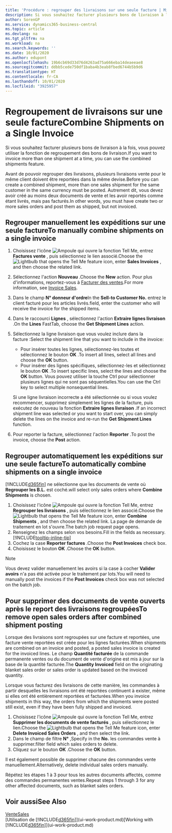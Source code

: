 ```yaml
---
title: 'Procédure : regrouper des livraisons sur une seule facture | Microsoft Docs'
description: Si vous souhaitez facturer plusieurs bons de livraison à la fois, vous pouvez utiliser la fonction de regroupement des bons de livraison.
author: SorenGP
ms.service: dynamics365-business-central
ms.topic: article
ms.devlang: na
ms.tgt_pltfrm: na
ms.workload: na
ms.search.keywords: ''
ms.date: 10/01/2020
ms.author: edupont
ms.openlocfilehash: 19b6cb69d33d76d4263ad75a666eba14deaeeae8
ms.sourcegitcommit: ddbb5cede750df1baba4b3eab8fbed6744b5b9d6
ms.translationtype: HT
ms.contentlocale: fr-CA
ms.lasthandoff: 10/01/2020
ms.locfileid: "3925957"
---
```

# <a name="combine-shipments-on-a-single-invoice"></a><span data-ttu-id="1c9fb-103">Regroupement de livraisons sur une seule facture</span><span class="sxs-lookup"><span data-stu-id="1c9fb-103">Combine Shipments on a Single Invoice</span></span>
<span data-ttu-id="1c9fb-104">Si vous souhaitez facturer plusieurs bons de livraison à la fois, vous pouvez utiliser la fonction de regroupement des bons de livraison.</span><span class="sxs-lookup"><span data-stu-id="1c9fb-104">If you want to invoice more than one shipment at a time, you can use the combined shipments feature.</span></span>  

<span data-ttu-id="1c9fb-105">Avant de pouvoir regrouper des livraisons, plusieurs livraisons vente pour le même client doivent être reportées dans la même devise.</span><span class="sxs-lookup"><span data-stu-id="1c9fb-105">Before you can create a combined shipment, more than one sales shipment for the same customer in the same currency must be posted.</span></span> <span data-ttu-id="1c9fb-106">Autrement dit, vous devez avoir créé au moins deux documents de vente et les avoir reportés comme étant livrés, mais pas facturés.</span><span class="sxs-lookup"><span data-stu-id="1c9fb-106">In other words, you must have create two or more sales orders and post them as shipped, but not invoiced.</span></span> 

## <a name="to-manually-combine-shipments-on-a-single-invoice"></a><span data-ttu-id="1c9fb-107">Regrouper manuellement les expéditions sur une seule facture</span><span class="sxs-lookup"><span data-stu-id="1c9fb-107">To manually combine shipments on a single invoice</span></span>  
1. <span data-ttu-id="1c9fb-108">Choisissez l'icône ![Ampoule qui ouvre la fonction Tell Me](media/ui-search/search_small.png "Dites-moi ce que vous voulez faire"), entrez **Factures vente** , puis sélectionnez le lien associé.</span><span class="sxs-lookup"><span data-stu-id="1c9fb-108">Choose the ![Lightbulb that opens the Tell Me feature](media/ui-search/search_small.png "Tell me what you want to do") icon, enter **Sales Invoices** , and then choose the related link.</span></span>  
2. <span data-ttu-id="1c9fb-109">Sélectionnez l'action **Nouveau** .</span><span class="sxs-lookup"><span data-stu-id="1c9fb-109">Choose the **New** action.</span></span> <span data-ttu-id="1c9fb-110">Pour plus d'informations, reportez-vous à [Facturer des ventes](sales-how-invoice-sales.md).</span><span class="sxs-lookup"><span data-stu-id="1c9fb-110">For more information, see [Invoice Sales](sales-how-invoice-sales.md).</span></span>
3. <span data-ttu-id="1c9fb-111">Dans le champ **N° donneur d'ordre**</span><span class="sxs-lookup"><span data-stu-id="1c9fb-111">In the **Sell-to Customer No.**</span></span> <span data-ttu-id="1c9fb-112">entrez le client facturé pour les articles livrés.</span><span class="sxs-lookup"><span data-stu-id="1c9fb-112">field, enter the customer who will receive the invoice for the shipped items.</span></span>  
4. <span data-ttu-id="1c9fb-113">Dans le raccourci **Lignes** , sélectionnez l'action **Extraire lignes livraison** .</span><span class="sxs-lookup"><span data-stu-id="1c9fb-113">On the **Lines** FastTab, choose the **Get Shipment Lines** action.</span></span>  
5. <span data-ttu-id="1c9fb-114">Sélectionnez la ligne livraison que vous voulez inclure dans la facture :</span><span class="sxs-lookup"><span data-stu-id="1c9fb-114">Select the shipment line that you want to include in the invoice:</span></span>  

    - <span data-ttu-id="1c9fb-115">Pour insérer toutes les lignes, sélectionnez-les toutes et sélectionnez le bouton **OK** .</span><span class="sxs-lookup"><span data-stu-id="1c9fb-115">To insert all lines, select all lines and choose the **OK** button.</span></span>  
    - <span data-ttu-id="1c9fb-116">Pour insérer des lignes spécifiques, sélectionnez-les et sélectionnez le bouton **OK** .</span><span class="sxs-lookup"><span data-stu-id="1c9fb-116">To insert specific lines, select the lines and choose the **OK** button.</span></span> <span data-ttu-id="1c9fb-117">Vous pouvez utiliser la touche Ctrl pour sélectionner plusieurs lignes qui ne sont pas séquentielles.</span><span class="sxs-lookup"><span data-stu-id="1c9fb-117">You can use the Ctrl key to select multiple nonsequential lines.</span></span>  

    <span data-ttu-id="1c9fb-118">Si une ligne livraison incorrecte a été sélectionnée ou si vous voulez recommencer, supprimez simplement les lignes de la facture, puis exécutez de nouveau la fonction **Extraire lignes livraison** .</span><span class="sxs-lookup"><span data-stu-id="1c9fb-118">If an incorrect shipment line was selected or you want to start over, you can simply delete the lines on the invoice and re-run the **Get Shipment Lines** function.</span></span>  
7. <span data-ttu-id="1c9fb-119">Pour reporter la facture, sélectionnez l'action **Reporter** .</span><span class="sxs-lookup"><span data-stu-id="1c9fb-119">To post the invoice, choose the **Post** action.</span></span>  

## <a name="to-automatically-combine-shipments-on-a-single-invoice"></a><span data-ttu-id="1c9fb-120">Regrouper automatiquement les expéditions sur une seule facture</span><span class="sxs-lookup"><span data-stu-id="1c9fb-120">To automatically combine shipments on a single invoice</span></span>  
[!INCLUDE[d365fin](includes/d365fin_md.md)] <span data-ttu-id="1c9fb-121">ne sélectionne que les documents de vente où **Regrouper les B.L.** est coché.</span><span class="sxs-lookup"><span data-stu-id="1c9fb-121">will select only sales orders where **Combine Shipments** is chosen.</span></span> 

1. <span data-ttu-id="1c9fb-122">Choisissez l'icône ![Ampoule qui ouvre la fonction Tell Me](media/ui-search/search_small.png "Dites-moi ce que vous voulez faire"), entrez **Regrouper les livraisons** , puis sélectionnez le lien associé.</span><span class="sxs-lookup"><span data-stu-id="1c9fb-122">Choose the ![Lightbulb that opens the Tell Me feature](media/ui-search/search_small.png "Tell me what you want to do") icon, enter **Combine Shipments** , and then choose the related link.</span></span> <span data-ttu-id="1c9fb-123">La page de demande de traitement en lot s'ouvre.</span><span class="sxs-lookup"><span data-stu-id="1c9fb-123">The batch job request page opens.</span></span>  
2. <span data-ttu-id="1c9fb-124">Renseignez les champs selon vos besoins.</span><span class="sxs-lookup"><span data-stu-id="1c9fb-124">Fill in the fields as necessary.</span></span> [!INCLUDE[tooltip-inline-tip](includes/tooltip-inline-tip_md.md)]
3. <span data-ttu-id="1c9fb-125">Cochez la case **Reporter factures** .</span><span class="sxs-lookup"><span data-stu-id="1c9fb-125">Choose the **Post Invoices** check box.</span></span>  
4. <span data-ttu-id="1c9fb-126">Choisissez le bouton **OK** .</span><span class="sxs-lookup"><span data-stu-id="1c9fb-126">Choose the **OK** button.</span></span>  

> [!NOTE]  
>  <span data-ttu-id="1c9fb-127">Vous devez valider manuellement les avoirs si la case à cocher **Valider avoirs** n'a pas été activée pour le traitement par lots.</span><span class="sxs-lookup"><span data-stu-id="1c9fb-127">You will need to manually post the invoices if the **Post Invoices** check box was not selected on the batch job.</span></span>  

## <a name="to-remove-open-sales-orders-after-combined-shipment-posting"></a><span data-ttu-id="1c9fb-128">Pour supprimer des documents de vente ouverts après le report des livraisons regroupées</span><span class="sxs-lookup"><span data-stu-id="1c9fb-128">To remove open sales orders after combined shipment posting</span></span> 
<span data-ttu-id="1c9fb-129">Lorsque des livraisons sont regroupées sur une facture et reportées, une facture vente reportées est créée pour les lignes facturées.</span><span class="sxs-lookup"><span data-stu-id="1c9fb-129">When shipments are combined on an invoice and posted, a posted sales invoice is created for the invoiced lines.</span></span> <span data-ttu-id="1c9fb-130">Le champ **Quantité facturée** de la commande permanente ventes ou du document de vente d'origine est mis à jour sur la base de la quantité facturée.</span><span class="sxs-lookup"><span data-stu-id="1c9fb-130">The **Quantity Invoiced** field on the originating blanket sales order or sales order is updated based on the invoiced quantity.</span></span>  

<span data-ttu-id="1c9fb-131">Lorsque vous facturez des livraisons de cette manière, les commandes à partir desquelles les livraisons ont été reportées continuent à exister, même si elles ont été entièrement reportées et facturées.</span><span class="sxs-lookup"><span data-stu-id="1c9fb-131">When you invoice shipments in this way, the orders from which the shipments were posted still exist, even if they have been fully shipped and invoiced.</span></span>   

1. <span data-ttu-id="1c9fb-132">Choisissez l'icône ![Ampoule qui ouvre la fonction Tell Me](media/ui-search/search_small.png "Dites-moi ce que vous voulez faire"), entrez **Supprimer les documents de vente facturés** , puis sélectionnez le lien.</span><span class="sxs-lookup"><span data-stu-id="1c9fb-132">Choose the ![Lightbulb that opens the Tell Me feature](media/ui-search/search_small.png "Tell me what you want to do") icon, enter **Delete Invoiced Sales Orders** , and then select the link.</span></span>  
2. <span data-ttu-id="1c9fb-133">Dans le champ de filtre **N°** ,</span><span class="sxs-lookup"><span data-stu-id="1c9fb-133">Specify in the **No.**</span></span> <span data-ttu-id="1c9fb-134">les commandes vente à supprimer.</span><span class="sxs-lookup"><span data-stu-id="1c9fb-134">filter field which sales orders to delete.</span></span>  
3. <span data-ttu-id="1c9fb-135">Cliquez sur le bouton **OK** .</span><span class="sxs-lookup"><span data-stu-id="1c9fb-135">Choose the **OK** button.</span></span>  

<span data-ttu-id="1c9fb-136">Il est également possible de supprimer chacune des commandes vente manuellement.</span><span class="sxs-lookup"><span data-stu-id="1c9fb-136">Alternatively, delete individual sales orders manually.</span></span>  

<span data-ttu-id="1c9fb-137">Répétez les étapes 1 à 3 pour tous les autres documents affectés, comme des commandes permanentes ventes.</span><span class="sxs-lookup"><span data-stu-id="1c9fb-137">Repeat steps 1 through 3 for any other affected documents, such as blanket sales orders.</span></span>

## <a name="see-also"></a><span data-ttu-id="1c9fb-138">Voir aussi</span><span class="sxs-lookup"><span data-stu-id="1c9fb-138">See Also</span></span>  
[<span data-ttu-id="1c9fb-139">Vente</span><span class="sxs-lookup"><span data-stu-id="1c9fb-139">Sales</span></span>](sales-manage-sales.md)  
<span data-ttu-id="1c9fb-140">[Utilisation de [!INCLUDE[d365fin](includes/d365fin_md.md)]](ui-work-product.md)</span><span class="sxs-lookup"><span data-stu-id="1c9fb-140">[Working with [!INCLUDE[d365fin](includes/d365fin_md.md)]](ui-work-product.md)</span></span>
